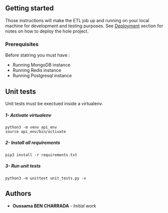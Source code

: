 ## Getting started

Those instructions will make the ETL job up and running on your local machine for development and testing purposes. 
See [Deployment](https://github.com/Oussama-bch/awesome-etl/blob/master/README.md) section for notes on how to deploy the hole project.

### Prerequisites

Before statring you must have :
* Running MongoDB instance
* Running Redis instance
* Running Postgresql instance

## Unit tests
Unit tests must be exectued inside a virtualenv.
##### 1- Activate virtualenv
```
python3 -m venv api_env
source api_env/bin/activate
```

##### 2- Install all requirements
```
pip3 install -r requirements.txt
```
##### 3- Run unit tests
```
python3 -m unittest unit_tests.py -v
```

## Authors

* **Oussama BEN CHARRADA** - *Initial work*
